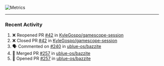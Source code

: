 ![Metrics](https://metrics.lecoq.io/KyleGospo?template=classic&base=header%2C%20activity%2C%20community%2C%20repositories%2C%20metadata&base.indepth=false&base.hireable=false&base.skip=false&config.timezone=America%2FLos_Angeles)

---
### Recent Activity
<!--START_SECTION:activity-->
1. ❌ Reopened PR [#42](https://github.com/KyleGospo/gamescope-session/pull/42) in [KyleGospo/gamescope-session](https://github.com/KyleGospo/gamescope-session)
2. ❌ Closed PR [#42](https://github.com/KyleGospo/gamescope-session/pull/42) in [KyleGospo/gamescope-session](https://github.com/KyleGospo/gamescope-session)
3. 🗣 Commented on [#240](https://github.com/ublue-os/bazzite/issues/240#issuecomment-1704568018) in [ublue-os/bazzite](https://github.com/ublue-os/bazzite)
4. 🎉 Merged PR [#257](https://github.com/ublue-os/bazzite/pull/257) in [ublue-os/bazzite](https://github.com/ublue-os/bazzite)
5. 💪 Opened PR [#257](https://github.com/ublue-os/bazzite/pull/257) in [ublue-os/bazzite](https://github.com/ublue-os/bazzite)
<!--END_SECTION:activity-->
